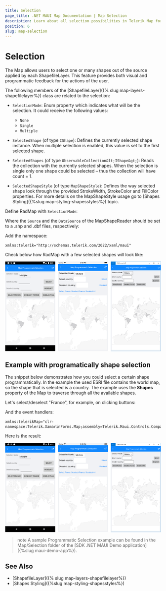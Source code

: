 ```yaml
---
title: Selection
page_title: .NET MAUI Map Documentation | Map Selection
description: Learn about all selection possibilities in Telerik Map for .NET MAUI control.
position: 6
slug: map-selection
---
```


# Selection

The Map allows users to select one or many shapes out of the source applied by each ShapefileLayer. This feature provides both visual and programmatic feedback for the actions of the user. 

The following members of the [ShapefileLayer]({% slug map-layers-shapefilelayer%}) class are related to the selection: 

* `SelectionMode`: Enum property which indicates what will be the selection. It could receive the following values:
	* `None`
	* `Single`
	* `Multiple`

* `SelectedShape` (of type `IShape`): Defines the currently selected shape instance. When multiple selection is enabled, this value is set to the first selected shape. 
* `SelectedShapes` (of type `ObservableCollection&lt;IShape&gt;`): Reads the collection with the currently selected shapes. When the selection is single only one shape could be selected – thus the collection will have count = 1. 

* `SelectedShapeStyle` (of type `MapShapeStyle`): Defines the way selected shape look through the provided StrokeWidth, StrokeColor and FillColor properties. For more details on the MapShapeStyle usage go to [Shapes Styling]({%slug map-styling-shapesstyles%}) topic.

Define RadMap with `SelectionMode`:

<snippet id='map-selection-mode-xaml' />

Where the `Source` and the `DataSource` of the MapShapeReader should be set to a .shp and .dbf files, respectively:

<snippet id='map-selection-settintsource' />

Add the namespace:

```XAML
xmlns:telerik="http://schemas.telerik.com/2022/xaml/maui"
```

Check below how RadMap with a few selected shapes will look like:

![Map Multiple Selection](images/map_multiple_selection.png)

## Example with programatically shape selection

The snippet below demonstrates how you could select a certain shape programmatically. In the example the used ESRI file contains the world map, so the shape that is selected is a country. The example uses the **Shapes** property of the Map to traverse through all the available shapes.

Let's select/deselect "France", for example, on clicking buttons:

<snippet id='map-selectshapes-xaml' />

And the event handlers:

<snippet id='map-selection-runtime-code' />

```XAML
xmlns:telerikMap="clr-namespace:Telerik.XamarinForms.Map;assembly=Telerik.Maui.Controls.Compatibility"
```

Here is the result:

![Map Programmatic Selection](images/map_programmatic_selection.png)

>note A sample Programmatic Selection example can be found in the Map/Selection folder of the [SDK .NET MAUI Demo application]({%slug maui-demo-app%}).

## See Also

- [ShapefileLayer]({% slug map-layers-shapefilelayer%})
- [Shapes Styling]({%slug map-styling-shapesstyles%})

